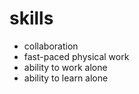 # skills

- collaboration
- fast-paced physical work
- ability to work alone
- ability to learn alone
